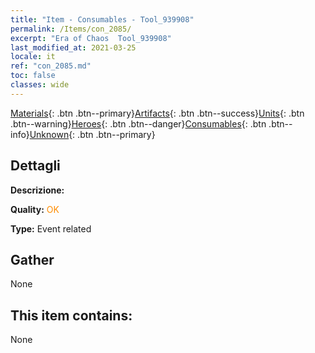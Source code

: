 ```yaml
---
title: "Item - Consumables - Tool_939908"
permalink: /Items/con_2085/
excerpt: "Era of Chaos  Tool_939908"
last_modified_at: 2021-03-25
locale: it
ref: "con_2085.md"
toc: false
classes: wide
---
```

 [Materials](/it/Items/){: .btn .btn--primary}[Artifacts](/it/Items/Artifacts/){: .btn .btn--success}[Units](/it/Items/Units/){: .btn .btn--warning}[Heroes](/it/Items/Heroes/){: .btn .btn--danger}[Consumables](/it/Items/Consumables/){: .btn .btn--info}[Unknown](/it/Items/Unknown/){: .btn .btn--primary}

## Dettagli
 **Descrizione:** 

 **Quality:** <span style="color: #FF8C00">OK</span>

 **Type:** Event related

## Gather

  None

## This item contains:

  None


